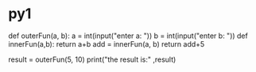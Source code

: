 # py1
def outerFun(a, b):
    a = int(input("enter a: "))
    b = int(input("enter b: "))
    def innerFun(a,b):
        return a+b
    add = innerFun(a, b)
    return add+5

result = outerFun(5, 10)
print("the result is:" ,result)
